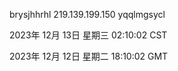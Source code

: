 brysjhhrhl 219.139.199.150 yqqlmgsycl

2023年 12月 13日 星期三 02:10:02 CST

2023年 12月 12日 星期二 18:10:02 GMT

